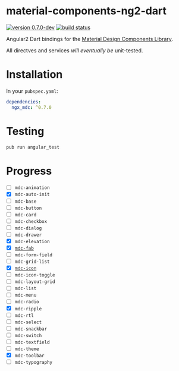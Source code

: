 # material-components-ng2-dart
[![version 0.7.0-dev](https://img.shields.io/badge/pub-0.7.0--dev-red.svg)](https://pub.dartlang.org/packages/angular2_mdc)
[![build status](https://travis-ci.org/mdc-dart/material-components-ng2-dart.svg)](https://travis-ci.org/mdc-dart/material-components-ng2-dart)

Angular2 Dart bindings for the 
[Material Design Components Library](https://github.com/material-components/material-components-web).

All directves and services *will eventually be* unit-tested.

# Installation
In your `pubspec.yaml`:

```yaml
dependencies:
  ngx_mdc: ^0.7.0
```

# Testing
```bash
pub run angular_test
```

# Progress
* [ ] `mdc-animation`
* [x] `mdc-auto-init`
* [ ] `mdc-base`
* [ ] `mdc-button`
* [ ] `mdc-card`
* [ ] `mdc-checkbox`
* [ ] `mdc-dialog`
* [ ] `mdc-drawer`
* [x] `mdc-elevation`
* [x] [`mdc-fab`](lib/src/directives/fab)
* [ ] `mdc-form-field`
* [ ] `mdc-grid-list`
* [x] [`mdc-icon`](lib/src/directives/icon)
* [ ] `mdc-icon-toggle`
* [ ] `mdc-layout-grid`
* [ ] `mdc-list`
* [ ] `mdc-menu`
* [ ] `mdc-radio`
* [x] `mdc-ripple`
* [ ] `mdc-rtl`
* [ ] `mdc-select`
* [ ] `mdc-snackbar`
* [ ] `mdc-switch`
* [ ] `mdc-textfield`
* [ ] `mdc-theme`
* [x] `mdc-toolbar`
* [ ] `mdc-typography`